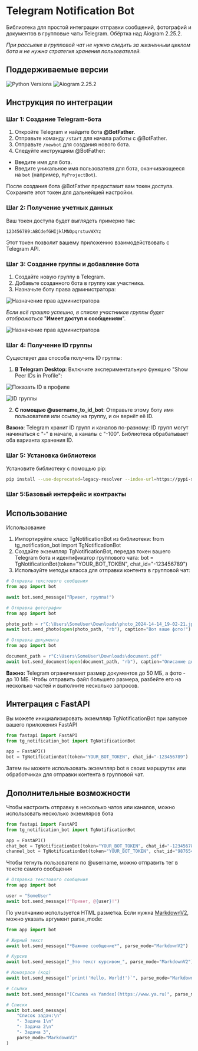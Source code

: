 # Telegram Notification Bot

Библиотека для простой интеграции отправки сообщений, фотографий и документов в групповые чаты Telegram.
Обёртка над Aiogram 2.25.2.

_При рассылке в групповой чат не нужно следить за жизненным циклом бота
и не нужна стратегия хранения пользователей._

## Поддерживаемые версии

![Python Versions](https://img.shields.io/badge/Python-3.8--3.12-black?style=for-the-badge)
![Aiogram 2.25.2](https://img.shields.io/badge/aiogram-2.25.2-black?style=for-the-badge)

## Инструкция по интеграции

### Шаг 1: Создание Telegram-бота

1. Откройте Telegram и найдите бота **@BotFather**.
2. Отправьте команду `/start` для начала работы с @BotFather.
3. Отправьте `/newbot` для создания нового бота.
4. Следуйте инструкциям @BotFather:
  - Введите имя для бота.
  - Введите уникальное имя пользователя для бота, оканчивающееся на `bot` (например, `MyProjectBot`).

После создания бота @BotFather предоставит вам токен доступа. Сохраните этот токен для дальнейшей настройки.

### Шаг 2: Получение учетных данных

Ваш токен доступа будет выглядеть примерно так:

```
123456789:ABCdefGHIjklMNOpqrstuvWXYz
```

Этот токен позволит вашему приложению взаимодействовать с Telegram API.

### Шаг 3: Создание группы и добавление бота

1. Создайте новую группу в Telegram.
2. Добавьте созданного бота в группу как участника.
3. Назначьте боту права администратора:

![Назначение прав администратора](docs/1.png)


_Если всё прошло успешно, в списке участников группы будет отображаться_ "**Имеет доступ к сообщениям**".

![Назначение прав администратора](docs/3.png)

### Шаг 4: Получение ID группы

Существует два способа получить ID группы:

1. **В Telegram Desktop**: Включите экспериментальную функцию "Show Peer IDs in Profile":

![Показать ID в профиле](docs/4.png)

![ID группы](docs/5.png)

2. **С помощью @username_to_id_bot**: Отправьте этому боту имя пользователя или ссылку на группу, и он вернёт её ID.

**Важно**: Telegram хранит ID групп и каналов по-разному: ID групп могут начинаться с "-" в начале,
а каналы с "-100".
Библиотека обрабатывает оба варианта хранения ID.

### Шаг 5: Установка библиотеки

Установите библиотеку с помощью pip:

```bash
pip install --use-deprecated=legacy-resolver --index-url=https://pypi-server.cism-ms.ru/ tg_notification_bot
```

### Шаг 5:Базовый интерфейс и контракты

## Использование

Использование

1. Импортируйте класс TgNotificationBot из библиотеки:
   from tg_notification_bot import TgNotificationBot
2. Создайте экземпляр TgNotificationBot, передав токен вашего Telegram бота и идентификатор группового чата:
   bot = TgNotificationBot(token="YOUR_BOT_TOKEN", chat_id="-123456789")
3. Используйте методы класса для отправки контента в групповой чат:

```python
# Отправка текстового сообщения
from app import bot

await bot.send_message("Привет, группа!")
```

```python
# Отправка фотографии
from app import bot

photo_path = r"C:\Users\SomeUser\Downloads\photo_2024-14-14_19-02-21.jpg"
await bot.send_photo(open(photo_path, "rb"), caption="Вот ваше фото!")
```

```python
# Отправка документа
from app import bot

document_path = r"C:\Users\SomeUser\Downloads\document.pdf"
await bot.send_document(open(document_path, "rb"), caption="Описание документа")
```
**Важно:** Telegram ограничивает размер документов до 50 МБ, а фото - до 10 МБ.
Чтобы отправить файл большего размера, разбейте его на несколько частей и выполните несколько запросов.

## Интеграция с FastAPI

Вы можете инициализировать экземпляр TgNotificationBot при запуске вашего приложения FastAPI
```python
from fastapi import FastAPI
from tg_notification_bot import TgNotificationBot

app = FastAPI()
bot = TgNotificationBot(token="YOUR_BOT_TOKEN", chat_id="-123456789")
```
Затем вы можете использовать экземпляр bot в своих маршрутах или обработчиках для отправки контента в групповой чат.

## Дополнительные возможности

Чтобы настроить отправку в несколько чатов или каналов, можно использовать несколько экземляров бота
```python
from fastapi import FastAPI
from tg_notification_bot import TgNotificationBot

app = FastAPI()
chat_bot = TgNotificationBot(token="YOUR_BOT_TOKEN", chat_id="-123456789")
channel_bot = TgNotificationBot(token="YOUR_BOT_TOKEN", chat_id="98765432")
```

Чтобы тегнуть пользователя по @username, можно отправить тег в тексте самого сообщения
```python
# Отправка текстового сообщения
from app import bot

user = "SomeUser"
await bot.send_message(f"Привет, @{user}!")
```

По умолчанию используется HTML разметка. Если нужна [MarkdownV2](https://core.telegram.org/bots/api#formatting-options), можно указать аргумент parse_mode:
```python
from app import bot

# Жирный текст
await bot.send_message("*Важное сообщение*", parse_mode="MarkdownV2")

# Курсив
await bot.send_message("_Это текст курсивом_", parse_mode="MarkdownV2")

# Монospace (код)
await bot.send_message("`print('Hello, World!')`", parse_mode="MarkdownV2")

# Ссылки
await bot.send_message("[Ссылка на Yandex](https://www.ya.ru)", parse_mode="MarkdownV2")

# Списки
await bot.send_message(
    "Список задач:\n"
    "- Задача 1\n"
    "- Задача 2\n"
    "- Задача 3",
    parse_mode="MarkdownV2"
)
```
